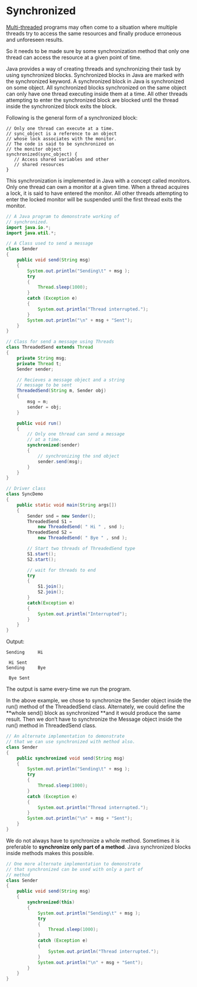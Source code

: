 # Synchronized

[Multi-threaded](http://quiz.geeksforgeeks.org/multithreading-in-java/) programs may often come to a situation where multiple threads try to access the same resources and finally produce erroneous and unforeseen results.

So it needs to be made sure by some synchronization method that only one thread can access the resource at a given point of time.

Java provides a way of creating threads and synchronizing their task by using synchronized blocks. Synchronized blocks in Java are marked with the synchronized keyword. A synchronized block in Java is synchronized on some object. All synchronized blocks synchronized on the same object can only have one thread executing inside them at a time. All other threads attempting to enter the synchronized block are blocked until the thread inside the synchronized block exits the block.

Following is the general form of a synchronized block:

```
// Only one thread can execute at a time. 
// sync_object is a reference to an object
// whose lock associates with the monitor. 
// The code is said to be synchronized on
// the monitor object
synchronized(sync_object) {
   // Access shared variables and other
   // shared resources
}
```

This synchronization is implemented in Java with a concept called monitors. Only one thread can own a monitor at a given time. When a thread acquires a lock, it is said to have entered the monitor. All other threads attempting to enter the locked monitor will be suspended until the first thread exits the monitor.

```java
// A Java program to demonstrate working of 
// synchronized. 
import java.io.*; 
import java.util.*; 

// A Class used to send a message 
class Sender 
{ 
    public void send(String msg) 
    { 
        System.out.println("Sending\t" + msg ); 
        try
        { 
            Thread.sleep(1000); 
        } 
        catch (Exception e) 
        { 
            System.out.println("Thread interrupted."); 
        } 
        System.out.println("\n" + msg + "Sent"); 
    } 
} 

// Class for send a message using Threads 
class ThreadedSend extends Thread 
{ 
    private String msg; 
    private Thread t; 
    Sender sender; 

    // Recieves a message object and a string 
    // message to be sent 
    ThreadedSend(String m, Sender obj) 
    { 
        msg = m; 
        sender = obj; 
    } 

    public void run() 
    { 
        // Only one thread can send a message 
        // at a time. 
        synchronized(sender) 
        { 
            // synchronizing the snd object 
            sender.send(msg); 
        } 
    } 
} 

// Driver class 
class SyncDemo 
{ 
    public static void main(String args[]) 
    { 
        Sender snd = new Sender(); 
        ThreadedSend S1 = 
            new ThreadedSend( " Hi " , snd ); 
        ThreadedSend S2 = 
            new ThreadedSend( " Bye " , snd ); 

        // Start two threads of ThreadedSend type 
        S1.start(); 
        S2.start(); 

        // wait for threads to end 
        try
        { 
            S1.join(); 
            S2.join(); 
        } 
        catch(Exception e) 
        { 
            System.out.println("Interrupted"); 
        } 
    } 
}
```

Output:

```
Sending     Hi 

 Hi Sent
Sending     Bye 

 Bye Sent
```

The output is same every-time we run the program.

In the above example, we chose to synchronize the Sender object inside the run\(\) method of the ThreadedSend class. Alternately, we could define the **whole send\(\) block as synchronized **and it would produce the same result. Then we don’t have to synchronize the Message object inside the run\(\) method in ThreadedSend class.

```java
// An alternate implementation to demonstrate 
// that we can use synchronized with method also. 
class Sender 
{ 
	public synchronized void send(String msg) 
	{ 
		System.out.println("Sending\t" + msg ); 
		try
		{ 
			Thread.sleep(1000); 
		} 
		catch (Exception e) 
		{ 
			System.out.println("Thread interrupted."); 
		} 
		System.out.println("\n" + msg + "Sent"); 
	} 
} 
```

We do not always have to synchronize a whole method. Sometimes it is preferable to **synchronize only part of a method**. Java synchronized blocks inside methods makes this possible.

```java
// One more alternate implementation to demonstrate 
// that synchronized can be used with only a part of 
// method 
class Sender 
{ 
	public void send(String msg) 
	{ 
		synchronized(this) 
		{ 
			System.out.println("Sending\t" + msg ); 
			try
			{ 
				Thread.sleep(1000); 
			} 
			catch (Exception e) 
			{ 
				System.out.println("Thread interrupted."); 
			} 
			System.out.println("\n" + msg + "Sent"); 
		} 
	} 
} 

```



